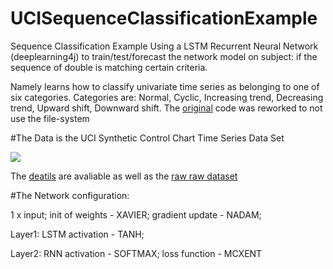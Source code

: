 # UCISequenceClassificationExample

Sequence Classification Example Using a LSTM Recurrent Neural Network (deeplearning4j) to train/test/forecast the network model on subject: if the sequence of double is matching certain criteria.

Namely learns how to classify univariate time series as belonging to one of six categories. 
Categories are: Normal, Cyclic, Increasing trend, Decreasing trend, Upward shift, Downward shift. The <a href="https://github.com/deeplearning4j/deeplearning4j-examples/blob/master/dl4j-examples/src/main/java/org/deeplearning4j/examples/quickstart/modeling/recurrent/UCISequenceClassification.java">original</a> code was reworked to not use the file-system
		
#The Data is the UCI Synthetic Control Chart Time Series Data Set

<img src="https://archive.ics.uci.edu/ml/machine-learning-databases/synthetic_control-mld/data.jpeg">

The
<a href="https://archive.ics.uci.edu/ml/datasets/Synthetic+Control+Chart+Time+Series">deatils</a>
are avaliable as well as the
<a href="https://archive.ics.uci.edu/ml/machine-learning-databases/synthetic_control-mld/synthetic_control.data">raw raw dataset</a>


#The Network configuration: 

1 x input; init of weights - XAVIER; gradient update - NADAM; 

Layer1: LSTM activation - TANH; 

Layer2: RNN activation - SOFTMAX; loss function - MCXENT


